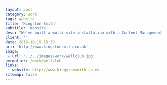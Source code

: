 ```yaml
---
layout: post
category: work
tags: website
title: 'Kingston Smith'
subtitle: 'Website'
desc: "We've built a multi-site installation with a Content Management System that powers 12 websites from a UK top 20 accountants firm with offices around the globe."
client: ''
date: 2016-10-19 15:30
uri: 'http://www.kingstonsmith.co.uk'
image:
 - url: '../../images/work/wellclub.jpg'
permalink: /work/wellclub
links:
 - website: http://www.kingstonsmith.co.uk
sitemap: false
---
```

